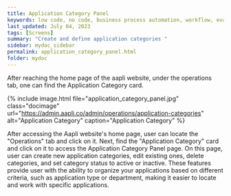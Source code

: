 ```yaml
---
title: Application Category Panel
keywords: low code, no code, business process automation, workflow, evaluation matrixs
last_updated: July 04, 2023
tags: [Screens]
summary: "Create and define application categories " 
sidebar: mydoc_sidebar
permalink: application_category_panel.html
folder: mydoc
---
```

After reaching the home page of the aapli website, under the operations tab, one can find the Application Category card. 

{% include image.html file="application_category_panel.jpg" class="docimage" url="https://admin.aapli.co/admin/operations/application-categories" alt="Application Category" caption="Application Category" %}

After accessing the Aapli website's home page, user can locate the "Operations" tab and click on it. Next, find the "Application Category" card and click on it to access the Application Category Panel page.
On this page, user can create new application categories, edit existing ones, delete categories, and set category status to active or inactive. These features provide user with the ability to organize your applications based on different criteria, such as application type or department, making it easier to locate and work with specific applications.